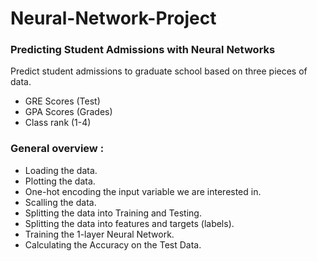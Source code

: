 # Neural-Network-Project
### Predicting Student Admissions with Neural Networks
Predict student admissions to graduate school based on three pieces of data.
- GRE Scores (Test)
- GPA Scores (Grades)
- Class rank (1-4)

### General overview :

- Loading the data.
- Plotting the data.
- One-hot encoding the input variable we are interested in.
- Scalling the data.
- Splitting the data into Training and Testing.
- Splitting the data into features and targets (labels).
- Training the 1-layer Neural Network.
- Calculating the Accuracy on the Test Data.

